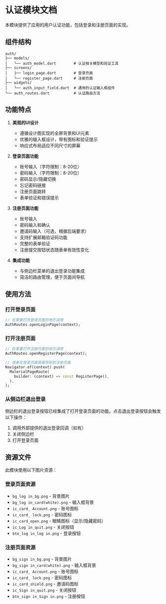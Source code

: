 # 认证模块文档

本模块提供了应用的用户认证功能，包括登录和注册页面的实现。

## 组件结构

```
auth/
├── models/
│   └── auth_model.dart        # 认证相关模型和验证工具
├── screens/
│   ├── login_page.dart        # 登录页面
│   └── register_page.dart     # 注册页面
├── widgets/
│   └── auth_input_field.dart  # 通用的认证输入框组件
└── auth_routes.dart           # 认证路由方法
```

## 功能特点

1. **美观的UI设计**
   - 遵循设计图实现的全屏背景和UI元素
   - 优雅的输入框设计，带有图标和验证提示
   - 响应式布局适应不同尺寸的屏幕

2. **登录页面功能**
   - 账号输入（字符限制：8-20位）
   - 密码输入（字符限制：8-20位）
   - 密码显示/隐藏切换
   - 忘记密码链接
   - 注册页面跳转
   - 表单验证和错误提示

3. **注册页面功能**
   - 账号输入
   - 密码输入和确认
   - 邀请码输入（可选，根据后端要求）
   - 支持扩展邮箱验证码功能
   - 完整的表单验证
   - 注册提交按钮状态随表单有效性变化

4. **集成功能**
   - 与侧边栏菜单的退出登录功能集成
   - 简洁的路由管理，便于页面间导航

## 使用方法

### 打开登录页面

```dart
// 在需要打开登录页面的地方调用
AuthRoutes.openLoginPage(context);
```

### 打开注册页面

```dart
// 在需要打开注册页面的地方调用
AuthRoutes.openRegisterPage(context);

// 或者在登录页面直接导航到注册页面
Navigator.of(context).push(
  MaterialPageRoute(
    builder: (context) => const RegisterPage(),
  ),
);
```

### 从侧边栏退出登录

侧边栏的退出登录按钮已经集成了打开登录页面的功能。点击退出登录按钮会触发以下操作：
1. 调用外部提供的退出登录回调（如有）
2. 关闭侧边栏
3. 打开登录页面

## 资源文件

此模块使用以下图片资源：

### 登录页面资源
- `bg_log in_bg.png` - 背景图片
- `bg_log in_card(white).png` - 输入框背景
- `ic_card_ Account.png` - 账号图标
- `ic_card_ lock.png` - 密码图标
- `ic_card_open.png` - 眼睛图标（显示/隐藏密码）
- `ic_Log in_quit.png` - 关闭按钮
- `btn_log in_log in.png` - 登录按钮

### 注册页面资源
- `bg_sign in_bg.png` - 背景图片
- `bg_sign in_card(white).png` - 输入框背景
- `ic_card_ Account.png` - 账号图标
- `ic_card_ lock.png` - 密码图标
- `ic_card_shield.png` - 邀请码图标
- `ic_Sign in_quit.png` - 关闭按钮
- `btn_sign in_Sign in.png` - 注册按钮 